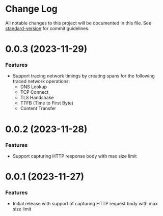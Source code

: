 # Change Log

All notable changes to this project will be documented in this file.
See [standard-version](https://github.com/conventional-changelog/standard-version) for commit guidelines.

<a name="0.0.3"></a>
# 0.0.3 (2023-11-29)

### Features

* Support tracing network timings by creating spans for the following traced network operations:
  - DNS Lookup
  - TCP Connect
  - TLS Handshake
  - TTFB (Time to First Byte)
  - Content Transfer
  
<a name="0.0.2"></a>
# 0.0.2 (2023-11-28)

### Features

* Support capturing HTTP response body with max size limit

<a name="0.0.1"></a>
# 0.0.1 (2023-11-27)

### Features

* Initial release with support of capturing HTTP request body with max size limit
